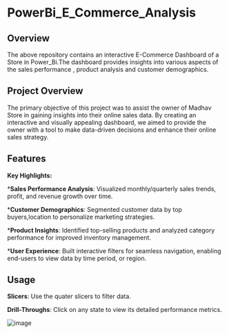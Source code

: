 # PowerBi_E_Commerce_Analysis
Overview
-----------------------------------------
The above repository contains an interactive E-Commerce Dashboard of a Store in Power_Bi.The dashboard provides insights into various aspects of the sales performance , product analysis and customer demographics.

**Project Overview**
------------------------------------------
The primary objective of this project was to assist the owner of Madhav Store in gaining insights into their online sales data. By creating an interactive and visually appealing dashboard, we aimed to provide the owner with a tool to make data-driven decisions and enhance their online sales strategy.

Features
----------------------------------------
**Key Highlights:**

***Sales Performance Analysis**: Visualized monthly/quarterly sales trends, profit, and revenue growth over time.

***Customer Demographics**: Segmented customer data by top buyers,location to personalize marketing strategies.

***Product Insights**: Identified top-selling products and analyzed category performance for improved inventory management.

***User Experience**: Built interactive filters for seamless navigation, enabling end-users to view data by time period, or region.

**Usage**
------------------------------------
**Slicers**: Use the quater slicers to filter data.

**Drill-Throughs**: Click on any state to view its detailed performance metrics.

![image](https://github.com/user-attachments/assets/8a0e0d07-4471-4e15-9332-ea713b5bdb33)



